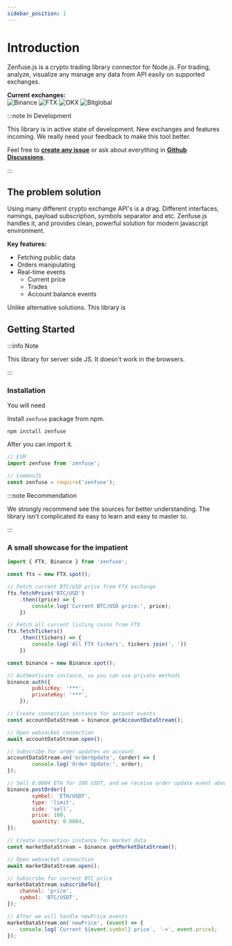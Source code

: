```yaml
---
sidebar_position: 1
---
```


# Introduction

Zenfuse.js is a crypto trading library connector for Node.js. For trading, analyze, visualize any manage any data from API easily on supported exchanges.

**Current exchanges:**<br/>
![Binance](/img/exchanges/badges/binance-badge.svg)
![FTX](/img/exchanges/badges/FTX-badge.svg)
![OKX](/img/exchanges/badges/OKX-badge.svg)
![Bitglobal](/img/exchanges/badges/Bitglobal-badge.svg)

:::note In Development

This library is in active state of development. New exchanges and features incoming. We really need your feedback to make this tool better.

Feel free to [**create any issue**](https://github.com/zenfuse/zenfuse.js/issues) or ask about everything in [**Github Discussions**](https://github.com/zenfuse/zenfuse.js/discussions).

::: 

## The problem solution

Using many different crypto exchange API's is a drag. Different interfaces, namings, payload subscription, symbols separator and etc.
Zenfuse.js handles it, and provides clean, powerful solution for modern javascript environment.

**Key features:**

- Fetching public data
- Orders manipulating
- Real-time events
    - Current price
    - Trades
    - Account balance events

Unlike alternative solutions. This library is

## Getting Started

:::info Note

This library for server side JS. It doesn't work in the browsers.

:::

### Installation

You will need

Install `zenfuse` package from npm.

```
npm install zenfuse
```
After you can import it.

```js
// ESM
import zenfuse from 'zenfuse';

// CommonJS
const zenfuse = require('zenfuse');
```

:::note Recommendation

We strongly recommend see the sources for better understanding. The library isn't complicated its easy to learn and easy to master to.

:::

### A small showcase for the impatient

```js
import { FTX, Binance } from 'zenfuse';

const ftx = new FTX.spot();

// Fetch current BTC/USD price from FTX exchange
ftx.fetchPrice('BTC/USD')
    .then((price) => {
        console.log('Current BTC/USD price:', price);
    })

// Fetch all current listing coins from FTX
ftx.fetchTickers()
    .then((tickers) => {
        console.log('All FTX tickers', tickers.join(', '))
    })

const binance = new Binance.spot();

// Authenticate instance, so you can use private methods
binance.auth({
        publicKey: '***',
        privateKey: '***',
    });

// Create connection instance for account events
const accountDataStream = binance.getAccountDataStream();

// Open websocket connection
await accountDataStream.open();

// Subscribe for order updates on account
accountDataStream.on('orderUpdate', (order) => {
        console.log('Order Update:', order);
});

// Sell 0.0004 ETH for 100 USDT, and we receive order update event above
binance.postOrder({
        symbol: 'ETH/USDT',
        type: 'limit',
        side: 'sell',
        price: 100,
        quantity: 0.0004,
});

// Create connection instance for market data
const marketDataStream = binance.getMarketDataStream();

// Open websocket connection
await marketDataStream.open();

// Subscribe for current BTC price
marketDataStream.subscribeTo({
    channel: 'price',
    symbol: 'BTC/USDT',
});

// After we will handle newPrice events
marketDataStream.on('newPrice', (event) => {
    console.log(`Current ${event.symbol} price`, '->', event.price);
});
```


